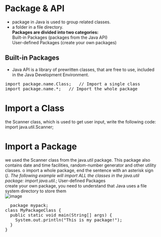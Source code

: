 # Package & API 
+ package in Java is used to group related classes.<br/>
+ a folder in a file directory.<br/>
**Packages are divided into two categories:**<br/>
Built-in Packages (packages from the Java API)<br/>
User-defined Packages (create your own packages)<br/>
## Built-in Packages
+ Java API is a library of prewritten classes, that are free to use, included in the Java Development Environment.<br/>
<pre>
import package.name.Class;   // Import a single class
import package.name.*;   // Import the whole package
</pre>
# Import a Class
the Scanner class, which is used to get user input, write the following code: <br/>
import java.util.Scanner;
# Import a Package
we used the Scanner class from the java.util package. This package also contains date and time facilities, random-number generator and other utility classes.
o import a whole package, end the sentence with an asterisk sign (*). The following example will import ALL the classes in the java.util package:
import java.util.*;
User-defined Packages<br/>
create your own package, you need to understand that Java uses a file system directory to store them<br/>
![image](https://github.com/ar7937/CodingNotes/assets/83566191/96e21740-3a8e-423a-8a02-b48662787e07)

<pre>
  package mypack;
class MyPackageClass {
  public static void main(String[] args) {
    System.out.println("This is my package!");
  }
}
</pre>
